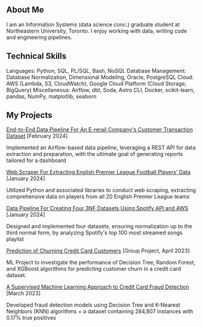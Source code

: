## About Me
I am an Information Systems (data science conc.) graduate student at Northeastern University, Toronto. I enjoy working with data, writing code and engineering pipelines. 

## Technical Skills
Languages: Python, SQL, PL/SQL, Bash, NoSQL 
Database Management: Database Normalization, Dimensional Modeling, Oracle, PostgreSQL
Cloud: AWS (Lambda, S3, CloudWatch), Google Cloud Platform (Cloud Storage, BigQuery) 
Miscellaneous: Airflow, dbt, Soda, Astro CLI, Docker, scikit-learn, pandas, NumPy, matplotlib, seaborn

## My Projects
[End-to-End Data Pipeline For An E-rerail Company's Customer Transaction Dataset](https://github.com/adedamola26/data-pipeline-4-online-retail?tab=readme-ov-file#result) [February 2024]

Implemented an Airflow-based data pipeline, leveraging a REST API for data extraction and preparation, with the ultimate goal of generating reports tailored for a dashboard

[Web Scraper For Extracting English Premier League Football Players’ Data](https://github.com/adedamola26/web-scraping-project/blob/main/fbref-scraping.ipynb) [January 2024]

Utilized Python and associated libraries to conduct web scraping, extracting comprehensive data on players from all 20 English Premier League teams

[Data Pipeline For Creating Four 3NF Datasets Using Spotify API and AWS](https://github.com/adedamola26/spotify-api) [January 2024]

Designed and implemented four datasets, ensuring normalization up to the third normal form, by analyzing Spotify's top 100 most streamed songs playlist

[Prediction of Churning Credit Card Customers](https://github.com/adedamola26/prediction-of-churning-customers/blob/main/notebook.ipynb) [Group Project, April 2023]

ML Project to investigate the performance of Decision Tree, Random Forest, and XGBoost algorithms for predicting customer churn in a credit card dataset.

[A Supervised Machine Learning Approach to Credit Card Fraud Detection](https://github.com/adedamola26/creditCardFraudDetectionSystem/blob/main/creditCardFraud.ipynb) [March 2023]

Developed fraud detection models using Decision Tree and K-Nearest Neighbors (KNN) algorithms + a dataset containing 284,807 instances with 0.17% true positives

